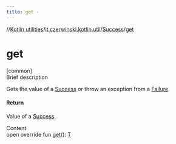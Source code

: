 ```yaml
---
title: get -
---
```

//[Kotlin utilities](../../index.html)/[it.czerwinski.kotlin.util](../index.html)/[Success](index.html)/[get](get.html)



# get  
[common]  
Brief description  


Gets the value of a [Success](index.html) or throw an exception from a [Failure](../-failure/index.html).



#### Return  


Value of a [Success](index.html).

  
Content  
open override fun [get](get.html)(): [T](index.html)  



